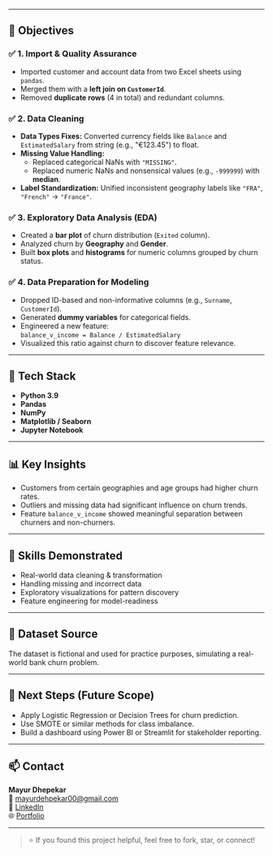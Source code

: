 
---

## 🚀 Objectives

### ✅ 1. Import & Quality Assurance
- Imported customer and account data from two Excel sheets using `pandas`.
- Merged them with a **left join on `CustomerId`**.
- Removed **duplicate rows** (4 in total) and redundant columns.

### ✅ 2. Data Cleaning
- **Data Types Fixes:** Converted currency fields like `Balance` and `EstimatedSalary` from string (e.g., "€123.45") to float.
- **Missing Value Handling:**
  - Replaced categorical NaNs with `"MISSING"`.
  - Replaced numeric NaNs and nonsensical values (e.g., `-999999`) with **median**.
- **Label Standardization:** Unified inconsistent geography labels like `"FRA"`, `"French"` → `"France"`.

### ✅ 3. Exploratory Data Analysis (EDA)
- Created a **bar plot** of churn distribution (`Exited` column).
- Analyzed churn by **Geography** and **Gender**.
- Built **box plots** and **histograms** for numeric columns grouped by churn status.

### ✅ 4. Data Preparation for Modeling
- Dropped ID-based and non-informative columns (e.g., `Surname`, `CustomerId`).
- Generated **dummy variables** for categorical fields.
- Engineered a new feature:  
  `balance_v_income = Balance / EstimatedSalary`
- Visualized this ratio against churn to discover feature relevance.

---

## 🔧 Tech Stack
- **Python 3.9**
- **Pandas**
- **NumPy**
- **Matplotlib / Seaborn**
- **Jupyter Notebook**

---

## 📊 Key Insights
- Customers from certain geographies and age groups had higher churn rates.
- Outliers and missing data had significant influence on churn trends.
- Feature `balance_v_income` showed meaningful separation between churners and non-churners.

---

## 🧠 Skills Demonstrated
- Real-world data cleaning & transformation
- Handling missing and incorrect data
- Exploratory visualizations for pattern discovery
- Feature engineering for model-readiness

---

## 📂 Dataset Source
The dataset is fictional and used for practice purposes, simulating a real-world bank churn problem.

---

## 📌 Next Steps (Future Scope)
- Apply Logistic Regression or Decision Trees for churn prediction.
- Use SMOTE or similar methods for class imbalance.
- Build a dashboard using Power BI or Streamlit for stakeholder reporting.

---

## 📫 Contact
**Mayur Dhepekar**  
📧 mayurdehpekar00@gmail.com  
🔗 [LinkedIn](https://www.linkedin.com/in/mayurdhepekar/)  
🌐 [Portfolio](https://mavenanalytics.io/profile/78b16390-c051-70d2-5fed-5d6c90192ca3)

---

> ⭐ If you found this project helpful, feel free to fork, star, or connect!
